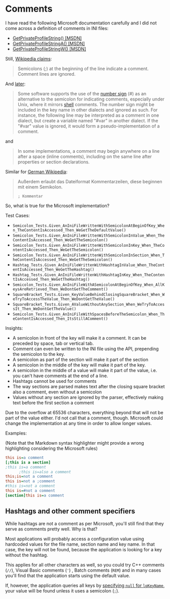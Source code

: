 # Comments

I have read the following Microsoft documentation carefully and I did not come across a definition of comments in INI files:

* [GetPrivateProfileString() [MSDN]](https://docs.microsoft.com/en-us/windows/win32/api/winbase/nf-winbase-getprivateprofilestring) 
* [GetPrivateProfileStringA() [MSDN]](https://docs.microsoft.com/en-us/windows/win32/api/winbase/nf-winbase-getprivateprofilestringa)
* [GetPrivateProfileStringW() [MSDN]](https://docs.microsoft.com/en-us/windows/win32/api/winbase/nf-winbase-getprivateprofilestringw)

Still, [Wikipedia claims](https://en.wikipedia.org/wiki/INI_file#Comments):

> Semicolons (*;*) at the beginning of the line indicate a comment. Comment lines are ignored.

And [later](https://en.wikipedia.org/wiki/INI_file#Comments_2):

> Some software supports the use of the [number sign](https://en.wikipedia.org/wiki/Number_sign) (#) as an alternative to the semicolon for indicating comments, especially under Unix, where it mirrors [shell](https://en.wikipedia.org/wiki/Bourne_shell) comments. The number sign might be included in the key name in other  dialects and ignored as such. For instance, the following line may be  interpreted as a comment in one dialect, but create a variable named  "#var" in another dialect. If the "#var" value is ignored, it would form a pseudo-implementation of a comment.

and

> In some implementations, a comment may begin anywhere on a line after a  space (inline comments), including on the same line after properties or  section declarations.

Similar for [German Wikipedia](https://de.wikipedia.org/wiki/Initialisierungsdatei):

> Außerdem erlaubt das Dateiformat Kommentarzeilen, diese beginnen mit einem Semikolon.
>
> `; Kommentar`    

So, what is true for the Microsoft implementation?

Test Cases:

* `Semicolon_Tests.Given_AnIniFileWrittenWithSemicolonAtBeginOfKey_When_TheContentIsAccessed_Then_WeGetTheDefaultValue()`
* `Semicolon_Tests.Given_AnIniFileWrittenWithSemicolonInValue_When_TheContentIsAccessed_Then_WeGetTheSemicolon()`
* `Semicolon_Tests.Given_AnIniFileWrittenWithSemicolonInKey_When_TheContentIsAccessed_Then_WeGetTheSemicolon()`
* `Semicolon_Tests.Given_AnIniFileWrittenWithSemicolonInSection_When_TheContentIsAccessed_Then_WeGetTheSemicolon()`
* `Hashtag_Tests.Given_AnIniFileWrittenWithHashtagInValue_When_TheContentIsAccessed_Then_WeGetTheHashtag()`
* `Hashtag_Tests.Given_AnIniFileWrittenWithHashtagInKey_When_TheContentIsAccessed_Then_WeGetTheHashtag()`
* `Semicolon_Tests.Given_AnIniFileWithASemicolonAtBeginOfKey_When_AllKeysAreRetrieved_Then_WeDontGetTheComment()`
* `SquareBracket_Tests.Given_KeyValueBehindClosingSquareBracket_When_WeTryToAccessTheValue_Then_WeDontGetTheValue()`
* `SquareBracket_Tests.Given_AValueWithoutAnySection_When_WeTryToAccessIt_Then_WeDontGetTheValue()`
* `Semicolon_Tests.Given_AnIniFileWithSpacesBeforeTheSemicolon_When_TheContentIsAccessed_Then_ItsStillAComment()`

Insights:

* A semicolon in front of the key will make it a comment. It can be preceded by space, tab or vertical tab.
* Comment can even be written to the INI file using the API, prepending the semicolon to the key.
* A semicolon as part of the section will make it part of the section
* A semicolon in the middle of the key will make it part of the key.
* A semicolon in the middle of a value will make it part of the value, i.e. you can't have comments at the end of a line.
* Hashtags cannot be used for comments
* The way sections are parsed makes text after the closing square bracket also a comment, even without a semicolon
* Values without any section are ignored by the parser, effectively making text before the first section a comment

Due to the overflow at 65536 characters, everything beyond that will not be part of the value either. I'd not call that a comment, though. Microsoft could change the implementation at any time in order to allow longer values.

Examples:

(Note that the Markdown syntax highlighter might provide a wrong highlighting considering the Microsoft rules)

```ini
this is=a comment
[;this is a section]
;this is=a comment
      ;this is=also a comment
this;is=not a comment
this is=not a ;comment
#this is=not a comment
this is=#not a comment
[section]this is=a comment
```

## Hashtags and other comment specifiers

While hashtags are not a comment as per Microsoft, you'll still find that they serve as comments pretty well. Why is that?

Most applications will probably access a configuration value using hardcoded values for the file name, section name and key name. In that case, the key will not be found, because the application is looking for a key without the hashtag.

This applies for all other characters as well, so you could try C++ comments (`//`), Visual Basic comments (`'`) , Batch comments (`REM`) and in many cases you'll find that the application starts using the default value.

If, however, the application queries all keys by [specifying `null` for `lpKeyName`](documentation/GetPrivateProfileString.md#lpKeyName), your value will be found unless it uses a semicolon (`;`).